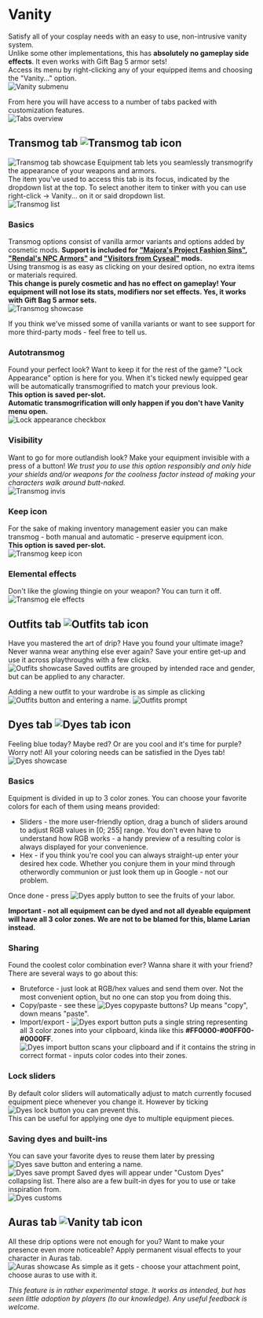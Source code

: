 # Vanity
Satisfy all of your cosplay needs with an easy to use, non-intrusive vanity system.  
Unlike some other implementations, this has **absolutely no gameplay side effects**. It even works with Gift Bag 5 armor sets!  
Access its menu by right-clicking any of your equipped items and choosing the "Vanity..." option.  
![Vanity submenu](img/vanity/submenu.png)

From here you will have access to a number of tabs packed with customization features.  
![Tabs overview](img/vanity/tabs.png)

## Transmog tab ![Transmog tab icon](img/vanity/transmog_tab_icon.png)
![Transmog tab showcase](img/vanity/transmog_tab.png)
Equipment tab lets you seamlessly transmogrify the appearance of your weapons and armors.  
The item you've used to access this tab is its focus, indicated by the dropdown list at the top. To select another item to tinker with you can use right-click -> Vanity... on it or said dropdown list.  
![Transmog list](img/vanity/transmog_list.png)

### Basics
Transmog options consist of vanilla armor variants and options added by cosmetic mods. **Support is included for ["Majora's Project Fashion Sins"](https://steamcommunity.com/sharedfiles/filedetails/?id=1815898410), ["Rendal's NPC Armors"](https://steamcommunity.com/sharedfiles/filedetails/?id=1515827226) and ["Visitors from Cyseal"](https://steamcommunity.com/sharedfiles/filedetails/?id=2828485171) mods.**  
Using transmog is as easy as clicking on your desired option, no extra items or materials required.  
**This change is purely cosmetic and has no effect on gameplay! Your equipment will not lose its stats, modifiers nor set effects. Yes, it works with Gift Bag 5 armor sets.**  
![Transmog showcase](img/vanity/transmog_demo.png)  

If you think we've missed some of vanilla variants or want to see support for more third-party mods - feel free to tell us.

### Autotransmog
Found your perfect look? Want to keep it for the rest of the game? "Lock Appearance" option is here for you. When it's ticked newly equipped gear will be automatically transmogrified to match your previous look.  
**This option is saved per-slot.**  
**Automatic transmogrification will only happen if you don't have Vanity menu open.**  
![Lock appearance checkbox](img/vanity/lock_appearance.png)

### Visibility
Want to go for more outlandish look? Make your equipment invisible with a press of a button! *We trust you to use this option responsibly and only hide your shields and/or weapons for the coolness factor instead of making your characters walk around butt-naked.*  
![Transmog invis](img/vanity/transmog_visibility.png)

### Keep icon
For the sake of making inventory management easier you can make transmog - both manual and automatic - preserve equipment icon.  
**This option is saved per-slot.**  
![Transmog keep icon](img/vanity/keep_icon_showcase.png)

### Elemental effects
Don't like the glowing thingie on your weapon? You can turn it off.  
![Transmog ele effects](img/vanity/ele_effects.png)

## Outfits tab ![Outfits tab icon](img/vanity/transmog_tab_icon.png)
Have you mastered the art of drip? Have you found your ultimate image? Never wanna wear anything else ever again? Save your entire get-up and use it across playthroughs with a few clicks.  
![Outfits showcase](img/vanity/outfits_showcase.png)
Saved outfits are grouped by intended race and gender, but can be applied to any character.  

Adding a new outfit to your wardrobe is as simple as clicking ![Outfits button](img/vanity/outfits_button.png) and entering a name.
![Outfits prompt](img/vanity/outfits_prompt.png)

## Dyes tab ![Dyes tab icon](img/vanity/dyes_tab_icon.png)
Feeling blue today? Maybe red? Or are you cool and it's time for purple? Worry not! All your coloring needs can be satisfied in the Dyes tab!  
![Dyes showcase](img/vanity/dyes_showcase.png)

### Basics
Equipment is divided in up to 3 color zones. You can choose your favorite colors for each of them using means provided:  

+ Sliders - the more user-friendly option, drag a bunch of sliders around to adjust RGB values in [0; 255] range. You don't even have to understand how RGB works - a handy preview of a resulting color is always displayed for your convenience.  
+ Hex - if you think you're cool you can always straight-up enter your desired hex code. Whether you conjure them in your mind through otherwordly communion or just look them up in Google - not our problem.  

Once done - press ![Dyes apply button](img/vanity/dyes_apply_button.png) to see the fruits of your labor.

**Important - not all equipment can be dyed and not all dyeable equipment will have all 3 color zones. We are not to be blamed for this, blame Larian instead.**

### Sharing
Found the coolest color combination ever? Wanna share it with your friend? There are several ways to go about this:

+ Bruteforce - just look at RGB/hex values and send them over. Not the most convenient option, but no one can stop you from doing this.
+ Copy/paste - see these ![Dyes copypaste buttons](img/vanity/dyes_copypaste_buttons.png)? Up means "copy", down means "paste".
+ Import/export - ![Dyes export button](img/vanity/dyes_export_button.png) puts a single string representing all 3 color zones into your clipboard, kinda like this **#FF0000-#00FF00-#0000FF**.  
![Dyes import button](img/vanity/dyes_import_button.png) scans your clipboard and if it contains the string in correct format - inputs color codes into their zones.  

### Lock sliders
By default color sliders will automatically adjust to match currently focused equipment piece whenever you change it. However by ticking ![Dyes lock button](img/vanity/dyes_lock.png) you can prevent this.  
This can be useful for applying one dye to multiple equipment pieces.  

### Saving dyes and built-ins
You can save your favorite dyes to reuse them later by pressing ![Dyes save button](img/vanity/dyes_save_button.png) and entering a name.  
![Dyes save prompt](img/vanity/dyes_prompt.png)
Saved dyes will appear under "Custom Dyes" collapsing list. There also are a few built-in dyes for you to use or take inspiration from.  
![Dyes customs](img/vanity/dyes_custom.png)

## Auras tab ![Vanity tab icon](img/vanity/transmog_tab_icon.png)
All these drip options were not enough for you? Want to make your presence even more noticeable? Apply permanent visual effects to your character in Auras tab.  
![Auras showcase](img/vanity/auras_showcase.png)
As simple as it gets - choose your attachment point, choose auras to use with it.  

*This feature is in rather experimental stage. It works as intended, but has seen little adoption by players (to our knowledge). Any useful feedback is welcome.*  
